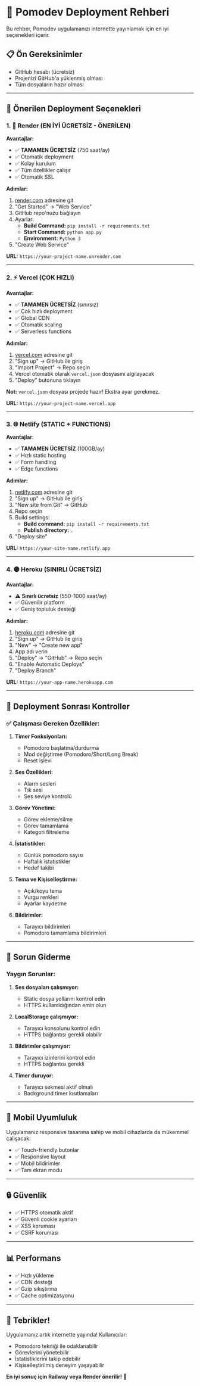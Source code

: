 # 🚀 Pomodev Deployment Rehberi

Bu rehber, Pomodev uygulamanızı internette yayınlamak için en iyi seçenekleri içerir.

## 📋 Ön Gereksinimler

- GitHub hesabı (ücretsiz)
- Projenizi GitHub'a yüklenmiş olması
- Tüm dosyaların hazır olması

---

## 🎯 Önerilen Deployment Seçenekleri

### 1. 🎨 Render (EN İYİ ÜCRETSİZ - ÖNERİLEN)

**Avantajlar:**
- ✅ **TAMAMEN ÜCRETSİZ** (750 saat/ay)
- ✅ Otomatik deployment
- ✅ Kolay kurulum
- ✅ Tüm özellikler çalışır
- ✅ Otomatik SSL

**Adımlar:**
1. [render.com](https://render.com) adresine git
2. "Get Started" → "Web Service"
3. GitHub repo'nuzu bağlayın
4. Ayarlar:
   - **Build Command:** `pip install -r requirements.txt`
   - **Start Command:** `python app.py`
   - **Environment:** `Python 3`
5. "Create Web Service"

**URL:** `https://your-project-name.onrender.com`

---

### 2. ⚡ Vercel (ÇOK HIZLI)

**Avantajlar:**
- ✅ **TAMAMEN ÜCRETSİZ** (sınırsız)
- ✅ Çok hızlı deployment
- ✅ Global CDN
- ✅ Otomatik scaling
- ✅ Serverless functions

**Adımlar:**
1. [vercel.com](https://vercel.com) adresine git
2. "Sign up" → GitHub ile giriş
3. "Import Project" → Repo seçin
4. Vercel otomatik olarak `vercel.json` dosyasını algılayacak
5. "Deploy" butonuna tıklayın

**Not:** `vercel.json` dosyası projede hazır! Ekstra ayar gerekmez.

**URL:** `https://your-project-name.vercel.app`

---

### 3. 🌐 Netlify (STATIC + FUNCTIONS)

**Avantajlar:**
- ✅ **TAMAMEN ÜCRETSİZ** (100GB/ay)
- ✅ Hızlı static hosting
- ✅ Form handling
- ✅ Edge functions

**Adımlar:**
1. [netlify.com](https://netlify.com) adresine git
2. "Sign up" → GitHub ile giriş
3. "New site from Git" → GitHub
4. Repo seçin
5. Build settings:
   - **Build command:** `pip install -r requirements.txt`
   - **Publish directory:** `.`
6. "Deploy site"

**URL:** `https://your-site-name.netlify.app`

---

### 4. 🟣 Heroku (SINIRLI ÜCRETSİZ)

**Avantajlar:**
- ⚠️ **Sınırlı ücretsiz** (550-1000 saat/ay)
- ✅ Güvenilir platform
- ✅ Geniş topluluk desteği

**Adımlar:**
1. [heroku.com](https://heroku.com) adresine git
2. "Sign up" → GitHub ile giriş
3. "New" → "Create new app"
4. App adı verin
5. "Deploy" → "GitHub" → Repo seçin
6. "Enable Automatic Deploys"
7. "Deploy Branch"

**URL:** `https://your-app-name.herokuapp.com`

---

## 🔧 Deployment Sonrası Kontroller

### ✅ Çalışması Gereken Özellikler:

1. **Timer Fonksiyonları:**
   - Pomodoro başlatma/durdurma
   - Mod değiştirme (Pomodoro/Short/Long Break)
   - Reset işlevi

2. **Ses Özellikleri:**
   - Alarm sesleri
   - Tık sesi
   - Ses seviye kontrolü

3. **Görev Yönetimi:**
   - Görev ekleme/silme
   - Görev tamamlama
   - Kategori filtreleme

4. **İstatistikler:**
   - Günlük pomodoro sayısı
   - Haftalık istatistikler
   - Hedef takibi

5. **Tema ve Kişiselleştirme:**
   - Açık/koyu tema
   - Vurgu renkleri
   - Ayarlar kaydetme

6. **Bildirimler:**
   - Tarayıcı bildirimleri
   - Pomodoro tamamlama bildirimleri

---

## 🐛 Sorun Giderme

### Yaygın Sorunlar:

1. **Ses dosyaları çalışmıyor:**
   - Static dosya yollarını kontrol edin
   - HTTPS kullanıldığından emin olun

2. **LocalStorage çalışmıyor:**
   - Tarayıcı konsolunu kontrol edin
   - HTTPS bağlantısı gerekli olabilir

3. **Bildirimler çalışmıyor:**
   - Tarayıcı izinlerini kontrol edin
   - HTTPS bağlantısı gerekli

4. **Timer duruyor:**
   - Tarayıcı sekmesi aktif olmalı
   - Background timer kısıtlamaları

---

## 📱 Mobil Uyumluluk

Uygulamanız responsive tasarıma sahip ve mobil cihazlarda da mükemmel çalışacak:

- ✅ Touch-friendly butonlar
- ✅ Responsive layout
- ✅ Mobil bildirimler
- ✅ Tam ekran modu

---

## 🔒 Güvenlik

- ✅ HTTPS otomatik aktif
- ✅ Güvenli cookie ayarları
- ✅ XSS koruması
- ✅ CSRF koruması

---

## 📊 Performans

- ✅ Hızlı yükleme
- ✅ CDN desteği
- ✅ Gzip sıkıştırma
- ✅ Cache optimizasyonu

---

## 🎉 Tebrikler!

Uygulamanız artık internette yayında! Kullanıcılar:

- Pomodoro tekniği ile odaklanabilir
- Görevlerini yönetebilir
- İstatistiklerini takip edebilir
- Kişiselleştirilmiş deneyim yaşayabilir

**En iyi sonuç için Railway veya Render önerilir!** 🚀
